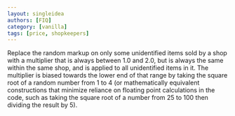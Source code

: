 ```yaml
---
layout: singleidea
authors: [FIQ]
category: [vanilla]
tags: [price, shopkeepers]
---
```

Replace the random markup on only some unidentified items sold by a shop with a
multiplier that is always between 1.0 and 2.0, but is always the same within the
same shop, and is applied to all unidentified items in it. The multiplier is
biased towards the lower end of that range by taking the square root of a random
number from 1 to 4 (or mathematically equivalent constructions that minimize
reliance on floating point calculations in the code, such as taking the square
root of a number from 25 to 100 then dividing the result by 5).
